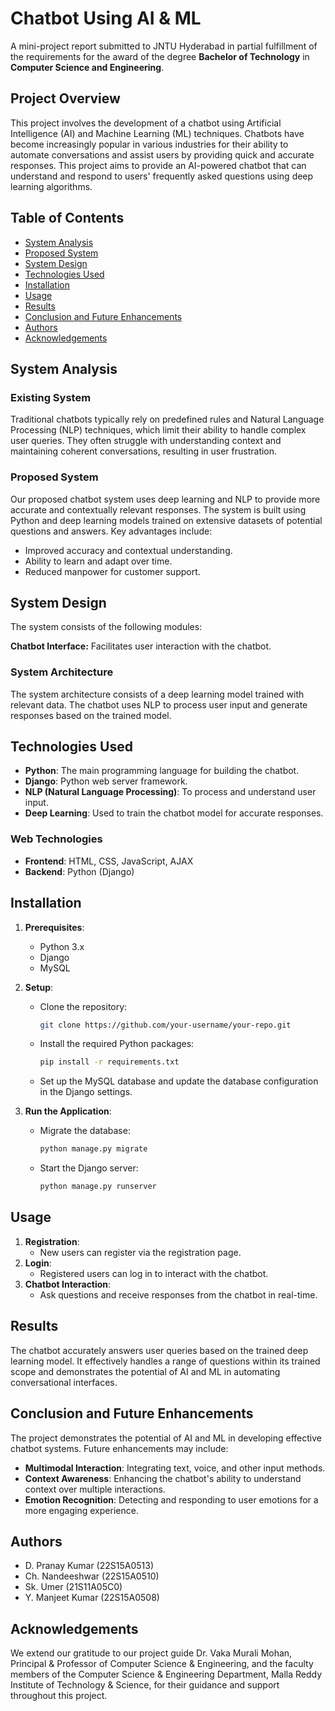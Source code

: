 # Chatbot Using AI & ML

A mini-project report submitted to JNTU Hyderabad in partial fulfillment of the requirements for the award of the degree **Bachelor of Technology** in **Computer Science and Engineering**.

## Project Overview

This project involves the development of a chatbot using Artificial Intelligence (AI) and Machine Learning (ML) techniques. Chatbots have become increasingly popular in various industries for their ability to automate conversations and assist users by providing quick and accurate responses. This project aims to provide an AI-powered chatbot that can understand and respond to users' frequently asked questions using deep learning algorithms.

## Table of Contents

- [System Analysis](#system-analysis)
- [Proposed System](#proposed-system)
- [System Design](#system-design)
- [Technologies Used](#technologies-used)
- [Installation](#installation)
- [Usage](#usage)
- [Results](#results)
- [Conclusion and Future Enhancements](#conclusion-and-future-enhancements)
- [Authors](#authors)
- [Acknowledgements](#acknowledgements)

## System Analysis

### Existing System

Traditional chatbots typically rely on predefined rules and Natural Language Processing (NLP) techniques, which limit their ability to handle complex user queries. They often struggle with understanding context and maintaining coherent conversations, resulting in user frustration.

### Proposed System

Our proposed chatbot system uses deep learning and NLP to provide more accurate and contextually relevant responses. The system is built using Python and deep learning models trained on extensive datasets of potential questions and answers. Key advantages include:

- Improved accuracy and contextual understanding.
- Ability to learn and adapt over time.
- Reduced manpower for customer support.

## System Design

The system consists of the following modules:

**Chatbot Interface:** Facilitates user interaction with the chatbot.

### System Architecture

The system architecture consists of a deep learning model trained with relevant data. The chatbot uses NLP to process user input and generate responses based on the trained model.

## Technologies Used

- **Python**: The main programming language for building the chatbot.
- **Django**: Python web server framework.
- **NLP (Natural Language Processing)**: To process and understand user input.
- **Deep Learning**: Used to train the chatbot model for accurate responses.

### Web Technologies

- **Frontend**: HTML, CSS, JavaScript, AJAX
- **Backend**: Python (Django)

## Installation

1. **Prerequisites**:
   - Python 3.x
   - Django
   - MySQL

2. **Setup**:
   - Clone the repository:
     ```bash
     git clone https://github.com/your-username/your-repo.git
     ```
   - Install the required Python packages:
     ```bash
     pip install -r requirements.txt
     ```
   - Set up the MySQL database and update the database configuration in the Django settings.

3. **Run the Application**:
   - Migrate the database:
     ```bash
     python manage.py migrate
     ```
   - Start the Django server:
     ```bash
     python manage.py runserver
     ```

## Usage

1. **Registration**:
   - New users can register via the registration page.
2. **Login**:
   - Registered users can log in to interact with the chatbot.
3. **Chatbot Interaction**:
   - Ask questions and receive responses from the chatbot in real-time.

## Results

The chatbot accurately answers user queries based on the trained deep learning model. It effectively handles a range of questions within its trained scope and demonstrates the potential of AI and ML in automating conversational interfaces.

## Conclusion and Future Enhancements

The project demonstrates the potential of AI and ML in developing effective chatbot systems. Future enhancements may include:

- **Multimodal Interaction**: Integrating text, voice, and other input methods.
- **Context Awareness**: Enhancing the chatbot's ability to understand context over multiple interactions.
- **Emotion Recognition**: Detecting and responding to user emotions for a more engaging experience.

## Authors

- D. Pranay Kumar (22S15A0513)
- Ch. Nandeeshwar (22S15A0510)
- Sk. Umer (21S11A05C0)
- Y. Manjeet Kumar (22S15A0508)

## Acknowledgements

We extend our gratitude to our project guide Dr. Vaka Murali Mohan, Principal & Professor of Computer Science & Engineering, and the faculty members of the Computer Science & Engineering Department, Malla Reddy Institute of Technology & Science, for their guidance and support throughout this project.
